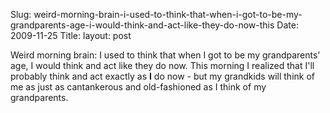Slug: weird-morning-brain-i-used-to-think-that-when-i-got-to-be-my-grandparents-age-i-would-think-and-act-like-they-do-now-this
Date: 2009-11-25
Title:
layout: post

Weird morning brain: I used to think that when I got to be my grandparents&#39; age, I would think and act like they do now. This morning I realized that I&#39;ll probably think and act exactly as <strong>I</strong> do now - but my grandkids will think of me as just as cantankerous and old-fashioned as I think of my grandparents.
